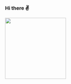 ### Hi there ✌️

<img src="https://media.giphy.com/media/toXVaV7L58LKD0dtWB/source.gif" width="200" height="200"/>

<!--
**jessecalton/jessecalton** is a ✨ _special_ ✨ repository because its `README.md` (this file) appears on your GitHub profile.

Here are some ideas to get you started:

- 🔭 I’m currently working on ...
- 🌱 I’m currently learning ...
- 👯 I’m looking to collaborate on ...
- 🤔 I’m looking for help with ...
- 💬 Ask me about ...
- 📫 How to reach me: ...
- 😄 Pronouns: ...
- ⚡ Fun fact: ...
-->
